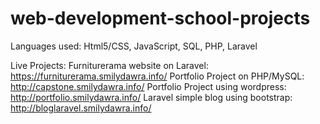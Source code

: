 # web-development-school-projects

Languages used: Html5/CSS, JavaScript, SQL, PHP, Laravel

Live Projects:
Furniturerama website on Laravel: https://furniturerama.smilydawra.info/
Portfolio Project on PHP/MySQL: http://capstone.smilydawra.info/
Portfolio Project using wordpress: http://portfolio.smilydawra.info/
Laravel simple blog using bootstrap: http://bloglaravel.smilydawra.info/
